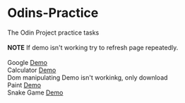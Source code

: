 # Odins-Practice
The Odin Project practice tasks
<br><br>
<b>NOTE</b> If demo isn't working try to refresh page repeatedly.
<br><br>
Google <a href="http://htmlpreview.github.io/?https://github.com/ramazan793/Odins-Practice/blob/master/HTML%20CSS%20Google%20Page/index.html">Demo</a> <br> 
Calculator <a href="http://htmlpreview.github.io/?https://github.com/ramazan793/Odins-Practice/blob/master/JS%20Calculator/index.html">Demo</a> <br> 
Dom manipulating Demo isn't workinkg, only download <br> 
Paint <a href="http://htmlpreview.github.io/?https://github.com/ramazan793/Odins-Practice/blob/master/jQuery%20Paint/index.html">Demo</a> <br> Snake Game <a href="https://ramazan793.github.io/Odins-Practice/">Demo</a>
